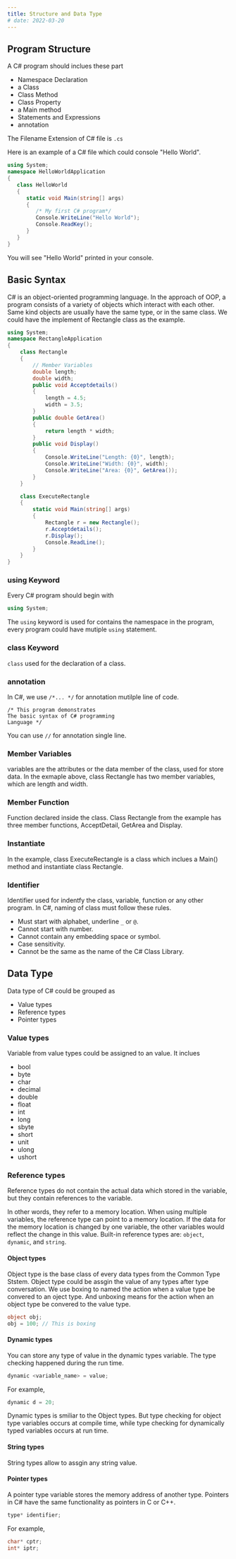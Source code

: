 ```yaml
---
title: Structure and Data Type
# date: 2022-03-20
---
```


## Program Structure

A C# program should inclues these part

- Namespace Declaration
- a Class
- Class Method
- Class Property
- a Main method
- Statements and Expressions
- annotation

The Filename Extension of C# file is `.cs`

Here is an example of a C# file which could console "Hello World".

```cs
using System;
namespace HelloWorldApplication
{
   class HelloWorld
   {
      static void Main(string[] args)
      {
         /* My first C# program*/
         Console.WriteLine("Hello World");
         Console.ReadKey();
      }
   }
}
```

You will see "Hello World" printed in your console.

## Basic Syntax

C# is an object-oriented programming language. In the approach of OOP, a program consists of a variety of objects which interact with each other. Same kind objects are usually have the same type, or in the same class. We could have the implement of Rectangle class as the example.

```cs
using System;
namespace RectangleApplication
{
    class Rectangle
    {
        // Member Variables
        double length;
        double width;
        public void Acceptdetails()
        {
            length = 4.5;
            width = 3.5;
        }
        public double GetArea()
        {
            return length * width;
        }
        public void Display()
        {
            Console.WriteLine("Length: {0}", length);
            Console.WriteLine("Width: {0}", width);
            Console.WriteLine("Area: {0}", GetArea());
        }
    }

    class ExecuteRectangle
    {
        static void Main(string[] args)
        {
            Rectangle r = new Rectangle();
            r.Acceptdetails();
            r.Display();
            Console.ReadLine();
        }
    }
}
```

### using Keyword

Every C# program should begin with

```cs
using System;
```

The `using` keyword is used for contains the namespace in the program, every program could have mutiple `using` statement.

### class Keyword

`class` used for the declaration of a class.

### annotation

In C#, we use `/*... */` for annotation mutilple line of code.

```
/* This program demonstrates
The basic syntax of C# programming
Language */
```

You can use `//` for annotation single line.

### Member Variables

variables are the attributes or the data member of the class, used for store data. In the exmaple above, class Rectangle has two member variables, which are length and width.

### Member Function

Function declared inside the class. Class Rectangle from the example has three member functions, AcceptDetail, GetArea and Display.

### Instantiate

In the example, class ExecuteRectangle is a class which inclues a Main() method and instantiate class Rectangle.

### Identifier

Identifier used for indentfy the class, variable, function or any other program. In C#, naming of class must follow these rules.

- Must start with alphabet, underline `_` or `@`.
- Cannot start with number.
- Cannot contain any embedding space or symbol.
- Case sensitivity.
- Cannot be the same as the name of the C# Class Library.

## Data Type

Data type of C# could be grouped as

- Value types
- Reference types
- Pointer types

### Value types

Variable from value types could be assigned to an value. It inclues

- bool
- byte
- char
- decimal
- double
- float
- int
- long
- sbyte
- short
- unit
- ulong
- ushort

### Reference types

Reference types do not contain the actual data which stored in the variable, but they contain references to the variable.

In other words, they refer to a memory location. When using multiple variables, the reference type can point to a memory location. If the data for the memory location is changed by one variable, the other variables would reflect the change in this value. Built-in reference types are: `object`, `dynamic`, and `string`.

#### Object types

Object type is the base class of every data types from the Common Type Ststem. Object type could be assgin the value of any types after type conversation. We use boxing to named the action when a value type be convered to an oject type. And unboxing means for the action when an object type be convered to the value type.

```cs
object obj;
obj = 100; // This is boxing
```

#### Dynamic types

You can store any type of value in the dynamic types variable. The type checking happened during the run time.

```cs
dynamic <variable_name> = value;
```

For example,

```cs
dynamic d = 20;
```

Dynamic types is smiliar to the Object types. But type checking for object type variables occurs at compile time, while type checking for dynamically typed variables occurs at run time.

#### String types

String types allow to assgin any string value.

#### Pointer types

A pointer type variable stores the memory address of another type. Pointers in C# have the same functionality as pointers in C or C++.

```cs
type* identifier;
```

For example,

```cs
char* cptr;
int* iptr;
```
